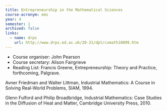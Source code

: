 ```yaml
---
title: Entrepreneurship in the Mathematical Sciences
course-acronym: ems
year: 4
semester: 1
archived: false
links:
  - name: drps
    url: http://www.drps.ed.ac.uk/20-21/dpt/cxmath10099.htm
---
```

- Course organiser: John Pearson
- Course secretary: Alison Fairgrieve
- Reading List: Francis Greene, Entrepreneurship: Theory and Practice, forthcoming, Palgrave.

Avner Friedman and Walter Littman, Industrial Mathematics: A Course in Solving Real-World Problems, SIAM, 1994.

Glenn Fulford and Philip Broadbridge, Industrial Mathematics: Case Studies in the Diffusion of Heat and Matter, Cambridge University Press, 2010.